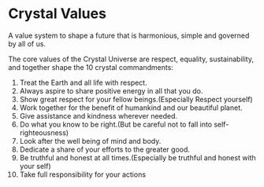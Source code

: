 # Crystal Values

A value system to shape a future that is harmonious, simple and governed by all of us.

The core values of the Crystal Universe are respect, equality, sustainability, and together shape the 10 crystal commandments:

1. Treat the Earth and all life with respect.
2. Always aspire to share positive energy in all that you do.
3. Show great respect for your fellow beings.(Especially Respect yourself)
4. Work together for the benefit of humankind and our beautiful planet.
5. Give assistance and kindness wherever needed.
6. Do what you know to be right.(But be careful not to fall into self-righteousness)
7. Look after the well being of mind and body.
8. Dedicate a share of your efforts to the greater good.
9. Be truthful and honest at all times.(Especially be truthful and honest with your self)
10. Take full responsibility for your actions